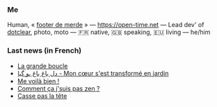 ### Me

Human, « [footer de merde](https://open-time.net/post/2013/07/17/La-veritable-histoire-du-Footer-de-merde-) » — https://open-time.net — Lead dev' of [dotclear](https://git.dotclear.org/dev/dotclear), photo, moto — 🇫🇷 native, 🇬🇧 speaking, 🇪🇺 living — he/him

### Last news (in French)

<!-- BLOG-POST-LIST:START -->
- [La grande boucle](https://open-time.net/post/2022/06/29/La-grande-boucle)
- [دل باغ باغ ہو گیا - Mon cœur s&#39;est transformé en jardin](https://open-time.net/post/2022/06/28/-Mon-coeur-s-est-transforme-en-jardin)
- [Me voilà bien !](https://open-time.net/post/2022/06/27/Me-voila-bien-)
- [Comment ça j&#39;suis pas zen ?](https://open-time.net/post/2022/06/26/Comment-ca-j-suis-pas-zen)
- [Casse pas la tête](https://open-time.net/post/2022/06/25/Casse-pas-la-tete)
<!-- BLOG-POST-LIST:END -->
